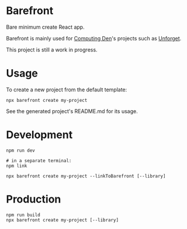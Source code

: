 # Barefront

Bare minimum create React app.

Barefront is mainly used for [Computing Den](https://computing-den.com)'s projects such as [Unforget](https://github.com/computing-den/unforget).

This project is still a work in progress.

# Usage

To create a new project from the default template:

```
npx barefront create my-project
```

See the generated project's README.md for its usage.

# Development

```
npm run dev

# in a separate terminal:
npm link

npx barefront create my-project --linkToBarefront [--library]
```

# Production

```
npm run build
npx barefront create my-project [--library]
```
